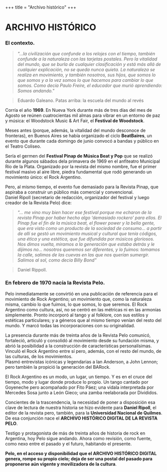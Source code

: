 +++
title = "Archivo histórico"
+++

# ARCHIVO HISTÓRICO

### El contexto.

> *"...la civilización que confunde a los relojes con el tiempo, también confunde a la naturaleza con las tarjetas postales.  Pero la vitalidad del mundo, que se burla de cualquier clasificación y está más allá de cualquier explicación, no se queda nunca quieta.  La naturaleza se realiza en movimiento, y también nosotros, sus hijos, que somos lo que somos y a la vez somos lo que hacemos para cambiar lo que somos.  Como decía Paulo Freire, el educador que murió aprendiendo: Somos andando."*

> Eduardo Galeano. Patas arriba: la escuela del mundo al revés

Corría el año **1969**. En Nueva York durante más de tres días del mes de Agosto se reúnen cuatrocientas mil almas para vibrar en un entorno de paz y música: el Woodstock Music & Art Fair, el **Festival de Woodstock**.

Meses antes (porque, además, la vitalidad del mundo desconoce de fronteras), en Buenos Aires se había organizado el ciclo **BeatBaires**, un evento que durante cada domingo de junio convocó a bandas y público en el Teatro Coliseo.  

Sería el germen del **Festival Pinap de Música Beat y Pop** que se realizó durante algunos sábados dela primavera de 1969 en el anfiteatro Municipal Río de la Plata. Organizado por la revista del mismo nombre, fue el primer festival masivo al aire libre, piedra fundamental que rodó generando un movimiento único: el Rock Argentino.

Pero, al mismo tiempo, el evento fue demasiado para la Revista Pinap, que aspiraba a construir un público más comercial y convencional.  
Daniel Ripoll (secretario de redacción, organizador del festival y luego creador de la Revista Pelo) dice:

> *"... me vino muy bien hacer ese festival porque me echaron de la revista Pinap por haber hecho algo ‘demasiado rockero’ para ellos. El Pinap fue el fin de la música beat, el flower power y la bella gente, que era visto como un producto de la sociedad de consumo... a partir de allí se gestó un movimiento musical y cultural que tenía códigos, una ética y una estética, que fue difundida por músicos gloriosos. Nos dimos vuelta, miramos a la generación que estaba detrás y le dijimos no... nosotros queremos ser diferentes, y lo fuimos: tomamos la calle, salimos de las cuevas en las que nos querían sumergir. Salimos al sol, como decía Billy Bond"*

> Daniel Rippoll.

### En febrero de 1970 nacía la Revista Pelo.

Pelo inmediatamente se convirtió en una publicación de referencia para el movimiento de Rock Argentino; un movimiento que, como la naturaleza misma, cambio lo que fuimos, lo que somos, lo que seremos.
El Rock Argentino como cultura, así, no se centró en las métricas ni en las armonías simplemente.  Pronto incorporó al tango y al folklore, con sus estilos y estéticas particulares; y a géneros que al mismo tiempo venían del resto del mundo.  Y marcó todas las incorporaciones con su originalidad.

La presencia durante más de treinta años de la Revista Pelo comunicó, fortaleció, articuló y consolidó al movimiento desde su fundación misma, y abrió la posibilidad a la construcción de características personalísimas.
Vinculó el Rock Argentino entre sí pero, además, con el resto del mundo, de las culturas, de los movimientos.  
Plasmó entrevistas icónicas y legendarias a Ian Anderson, a John Lennon; pero también la propició la generación del BARock.

El Rock Argentino es un modo, un lugar, un tiempo.  Y es en el cruce del tiempo, modo y lugar donde produce lo propio.  Un tango cantado por Goyeneche pero acompañado por Fito Páez; una vidala interpretada por Mercedes Sosa junto a León Gieco; una zamba reelaborada por Divididos.

Concientes de la trascendencia, la necesidad de poner a disposición esa clave de lectura de nuestra historia se hizo evidente para **Daniel Ripoll**, el editor de la revista pero, también, para la **Universidad Nacional de Quilmes**.  De esa conjunción nace el **ARCHIVO HISTÓRICO DIGITAL DE LA REVISTA PELO**.

Testigo y protagonista de más de treinta años de historia de rock en Argentina, hoy Pelo sigue andando.  Ahora como revisión, como fuente, como nexo entre el pasado y el futuro, habitando el presente.

**Pelo, en el acceso y disponibilidad que el ARCHIVO HISTÓRICO DIGITAL genera, rompe su propio cielo; deja de ser una postal del pasado para proponerse aún vigente y movilizadora de la cultura**.

